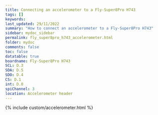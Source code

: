 ```yaml
---
title: Connecting an accelerometer to a Fly-Super8Pro H743
tags: []
keywords: 
last_updated: 29/11/2022
summary: "How to connect an accelerometer to a Fly-Super8Pro H743"
sidebar: mydoc_sidebar
permalink: fly_super8pro_h743_accelerometer.html
folder: mydoc
comments: false
toc: false
datatable: true
boardname: Fly-Super8Pro H743
SCL: D.3
SDA: D.5
SDO: D.4
CS: D.1
int: D.0
spiChannel: 3
location: Accelerometer header
---
```


{% include custom/accelerometer.html %}